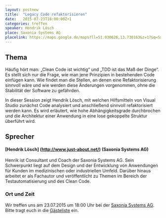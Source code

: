 ```yaml
---
layout: postnew
title:  "Legacy Code refaktorisieren"
date:   2015-07-23T18:00:00Z+1
categories: treffen
speaker: Hendrik Lösch
place: Saxonia Systems AG
placelink: https://maps.google.de/maps?ll=51.030626,13.730163&z=17&q=Saxonia+Systems+AG&output=classic&dg=ntvb
---
```


## Thema
Häufig hört man: „Clean Code ist wichtig“ und „TDD ist das Maß der Dinge“. Es stellt sich nur die Frage, wie man jene Prinzipien in bestehenden Code einfügen kann. Wie findet man die Stellen, an denen eine Refaktorisierung sinnvoll wäre und wie werden diese Änderungen vorgenommen, ohne die Stabilität der Software zu gefährden.

In dieser Session zeigt Hendrik Lösch, mit welchen Hilfsmitteln von Visual Studio zunächst Code analysiert und anschließend sinnvoll refaktorisiert werden kann. Es wird erläutert, wie hohe Abhängigkeitsgrade durchbrochen und die Architektur einer Anwendung in eine lose gekoppelte Struktur überführt wird.

## Sprecher

#### [Hendrik Lösch] (http://www.just-about.net/) (Saxonia Systems AG)
Henrik ist Consultant und Coach der Saxonia Systems AG. Sein Schwerpunkt liegt auf dem Design und der Entwicklung von Anwendungen für Kunden im medizinischen oder industriellen Umfeld. Darüber hinaus arbeitet er als Fachautor und veröffentlicht zu Themen im Bereich der Testautomatisierung und des Clean Code.


### Ort und Zeit
Wir treffen uns am 23.07.2015 um 18:00 Uhr bei der [Saxonia Systems AG](http://www.saxsys.de/). Bitte tragt euch in die [Gästeliste](https://www.xing.com/events/legacy-code-refaktorisieren-1565105) ein.
